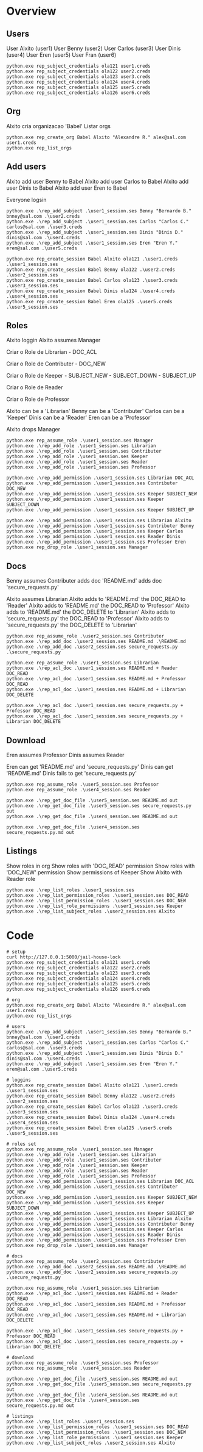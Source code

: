 # Overview

## Users
User Alxito (user1)
User Benny (user2)
User Carlos (user3)
User Dinis (user4)
User Eren (user5)
User Fran (user6)

```
python.exe rep_subject_credentials ola121 user1.creds
python.exe rep_subject_credentials ola122 user2.creds
python.exe rep_subject_credentials ola123 user3.creds
python.exe rep_subject_credentials ola124 user4.creds
python.exe rep_subject_credentials ola125 user5.creds
python.exe rep_subject_credentials ola126 user6.creds
```

## Org
Alxito cria organizacao 'Babel'
Listar orgs

```
python.exe rep_create_org Babel Alxito "Alexandre R." alex@sal.com user1.creds
python.exe rep_list_orgs
```

## Add users
Alxito add user Benny to Babel
Alxito add user Carlos to Babel
Alxito add user Dinis to Babel
Alxito add user Eren to Babel

Everyone logsin

```
python.exe .\rep_add_subject .\user1_session.ses Benny "Bernardo B." bnney@sal.com .\user2.creds
python.exe .\rep_add_subject .\user1_session.ses Carlos "Carlos C." carlos@sal.com .\user3.creds
python.exe .\rep_add_subject .\user1_session.ses Dinis "Dinis D." dinis@sal.com .\user4.creds
python.exe .\rep_add_subject .\user1_session.ses Eren "Eren Y." erem@sal.com .\user5.creds

python.exe rep_create_session Babel Alxito ola121 .\user1.creds .\user1_session.ses
python.exe rep_create_session Babel Benny ola122 .\user2.creds .\user2_session.ses
python.exe rep_create_session Babel Carlos ola123 .\user3.creds .\user3_session.ses
python.exe rep_create_session Babel Dinis ola124 .\user4.creds .\user4_session.ses
python.exe rep_create_session Babel Eren ola125 .\user5.creds .\user5_session.ses
```

## Roles
Alxito loggin
Alxito assumes Manager

Criar o Role de Librarian
    - DOC_ACL

Criar o Role de Contributer
    - DOC_NEW

Criar o Role de Keeper
    - SUBJECT_NEW
    - SUBJECT_DOWN
    - SUBJECT_UP

Criar o Role de Reader

Criar o Role de Professor

Alxito can be a 'Librarian'
Benny can be a 'Contributer'
Carlos can be a 'Keeper'
Dinis can be a 'Reader'
Eren can be a 'Professor'

Alxito drops Manager

```
python.exe rep_assume_role .\user1_session.ses Manager
python.exe .\rep_add_role .\user1_session.ses Librarian
python.exe .\rep_add_role .\user1_session.ses Contributer
python.exe .\rep_add_role .\user1_session.ses Keeper
python.exe .\rep_add_role .\user1_session.ses Reader
python.exe .\rep_add_role .\user1_session.ses Professor

python.exe .\rep_add_permission .\user1_session.ses Librarian DOC_ACL
python.exe .\rep_add_permission .\user1_session.ses Contributer DOC_NEW
python.exe .\rep_add_permission .\user1_session.ses Keeper SUBJECT_NEW
python.exe .\rep_add_permission .\user1_session.ses Keeper SUBJECT_DOWN
python.exe .\rep_add_permission .\user1_session.ses Keeper SUBJECT_UP

python.exe .\rep_add_permission .\user1_session.ses Librarian Alxito
python.exe .\rep_add_permission .\user1_session.ses Contributer Benny
python.exe .\rep_add_permission .\user1_session.ses Keeper Carlos
python.exe .\rep_add_permission .\user1_session.ses Reader Dinis
python.exe .\rep_add_permission .\user1_session.ses Professor Eren
python.exe rep_drop_role .\user1_session.ses Manager
```

## Docs
Benny assumes Contributer
adds doc 'README.md' 
adds doc 'secure_requests.py'

Alxito assumes Librarian
Alxito adds to 'README.md' the DOC_READ to 'Reader'
Alxito adds to 'README.md' the DOC_READ to 'Professor'
Alxito adds to 'README.md' the DOC_DELETE to 'Librarian'
Alxito adds to 'secure_requests.py' the DOC_READ to 'Professor'
Alxito adds to 'secure_requests.py' the DOC_DELETE to 'Librarian'

```
python.exe rep_assume_role .\user2_session.ses Contributer
python.exe .\rep_add_doc .\user2_session.ses README.md .\README.md
python.exe .\rep_add_doc .\user2_session.ses secure_requests.py .\secure_requests.py

python.exe rep_assume_role .\user1_session.ses Librarian
python.exe .\rep_acl_doc .\user1_session.ses README.md + Reader DOC_READ
python.exe .\rep_acl_doc .\user1_session.ses README.md + Professor DOC_READ
python.exe .\rep_acl_doc .\user1_session.ses README.md + Librarian DOC_DELETE

python.exe .\rep_acl_doc .\user1_session.ses secure_requests.py + Professor DOC_READ
python.exe .\rep_acl_doc .\user1_session.ses secure_requests.py + Librarian DOC_DELETE
```

## Download
Eren assumes Professor
Dinis assumes Reader

Eren can get 'README.md' and 'secure_requests.py'
Dinis can get 'README.md'
Dinis fails to get 'secure_requests.py'

```
python.exe rep_assume_role .\user5_session.ses Professor
python.exe rep_assume_role .\user4_session.ses Reader

python.exe .\rep_get_doc_file .\user5_session.ses README.md out
python.exe .\rep_get_doc_file .\user5_session.ses secure_requests.py out
python.exe .\rep_get_doc_file .\user4_session.ses README.md out

python.exe .\rep_get_doc_file .\user4_session.ses secure_requests.py.md out
```

## Listings
Show roles in org
Show roles with 'DOC_READ' permission
Show roles with 'DOC_NEW' permission
Show permissions of Keeper
Show Alxito with Reader role

```
python.exe .\rep_list_roles .\user1_session.ses
python.exe .\rep_list_permission_roles .\user1_session.ses DOC_READ
python.exe .\rep_list_permission_roles .\user1_session.ses DOC_NEW
python.exe .\rep_list_role_permissions .\user1_session.ses Keeper
python.exe .\rep_list_subject_roles .\user2_session.ses Alxito
```

# Code

```
# setup
curl http://127.0.0.1:5000/jail-house-lock
python.exe rep_subject_credentials ola121 user1.creds
python.exe rep_subject_credentials ola122 user2.creds
python.exe rep_subject_credentials ola123 user3.creds
python.exe rep_subject_credentials ola124 user4.creds
python.exe rep_subject_credentials ola125 user5.creds
python.exe rep_subject_credentials ola126 user6.creds

# org
python.exe rep_create_org Babel Alxito "Alexandre R." alex@sal.com user1.creds
python.exe rep_list_orgs

# users
python.exe .\rep_add_subject .\user1_session.ses Benny "Bernardo B." bnney@sal.com .\user2.creds
python.exe .\rep_add_subject .\user1_session.ses Carlos "Carlos C." carlos@sal.com .\user3.creds
python.exe .\rep_add_subject .\user1_session.ses Dinis "Dinis D." dinis@sal.com .\user4.creds
python.exe .\rep_add_subject .\user1_session.ses Eren "Eren Y." erem@sal.com .\user5.creds

# loggins
python.exe rep_create_session Babel Alxito ola121 .\user1.creds .\user1_session.ses
python.exe rep_create_session Babel Benny ola122 .\user2.creds .\user2_session.ses
python.exe rep_create_session Babel Carlos ola123 .\user3.creds .\user3_session.ses
python.exe rep_create_session Babel Dinis ola124 .\user4.creds .\user4_session.ses
python.exe rep_create_session Babel Eren ola125 .\user5.creds .\user5_session.ses

# roles set
python.exe rep_assume_role .\user1_session.ses Manager
python.exe .\rep_add_role .\user1_session.ses Librarian
python.exe .\rep_add_role .\user1_session.ses Contributer
python.exe .\rep_add_role .\user1_session.ses Keeper
python.exe .\rep_add_role .\user1_session.ses Reader
python.exe .\rep_add_role .\user1_session.ses Professor
python.exe .\rep_add_permission .\user1_session.ses Librarian DOC_ACL
python.exe .\rep_add_permission .\user1_session.ses Contributer DOC_NEW
python.exe .\rep_add_permission .\user1_session.ses Keeper SUBJECT_NEW
python.exe .\rep_add_permission .\user1_session.ses Keeper SUBJECT_DOWN
python.exe .\rep_add_permission .\user1_session.ses Keeper SUBJECT_UP
python.exe .\rep_add_permission .\user1_session.ses Librarian Alxito
python.exe .\rep_add_permission .\user1_session.ses Contributer Benny
python.exe .\rep_add_permission .\user1_session.ses Keeper Carlos
python.exe .\rep_add_permission .\user1_session.ses Reader Dinis
python.exe .\rep_add_permission .\user1_session.ses Professor Eren
python.exe rep_drop_role .\user1_session.ses Manager

# docs
python.exe rep_assume_role .\user2_session.ses Contributer
python.exe .\rep_add_doc .\user2_session.ses README.md .\README.md
python.exe .\rep_add_doc .\user2_session.ses secure_requests.py .\secure_requests.py

python.exe rep_assume_role .\user1_session.ses Librarian
python.exe .\rep_acl_doc .\user1_session.ses README.md + Reader DOC_READ
python.exe .\rep_acl_doc .\user1_session.ses README.md + Professor DOC_READ
python.exe .\rep_acl_doc .\user1_session.ses README.md + Librarian DOC_DELETE

python.exe .\rep_acl_doc .\user1_session.ses secure_requests.py + Professor DOC_READ
python.exe .\rep_acl_doc .\user1_session.ses secure_requests.py + Librarian DOC_DELETE

# download
python.exe rep_assume_role .\user5_session.ses Professor
python.exe rep_assume_role .\user4_session.ses Reader

python.exe .\rep_get_doc_file .\user5_session.ses README.md out
python.exe .\rep_get_doc_file .\user5_session.ses secure_requests.py out
python.exe .\rep_get_doc_file .\user4_session.ses README.md out
python.exe .\rep_get_doc_file .\user4_session.ses secure_requests.py.md out

# listings
python.exe .\rep_list_roles .\user1_session.ses
python.exe .\rep_list_permission_roles .\user1_session.ses DOC_READ
python.exe .\rep_list_permission_roles .\user1_session.ses DOC_NEW
python.exe .\rep_list_role_permissions .\user1_session.ses Keeper
python.exe .\rep_list_subject_roles .\user2_session.ses Alxito
```